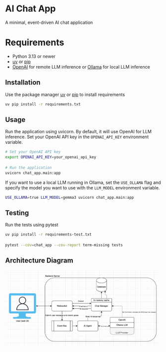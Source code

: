 # AI Chat App

A minimal, event-driven AI chat application

# Requirements

  * Python 3.13 or newer
  * [uv](https://docs.astral.sh/uv/#installation) or [pip](https://pip.pypa.io/en/stable/)
  * [OpenAI](https://openai.com/) for remote LLM inference or [Ollama](https://ollama.com/) for local LLM inference

## Installation

Use the package manager [uv](https://docs.astral.sh/uv/#installation) or [pip](https://pip.pypa.io/en/stable/) to install requirements

```bash
uv pip install -r requirements.txt
```

## Usage

Run the application using uvicorn. By default, it will use OpenAI for LLM inference. Set your OpenAI API key in the `OPENAI_API_KEY` environment variable.  

```bash
# Set your OpenAI API key
export OPENAI_API_KEY=your_openai_api_key

# Run the application
uvicorn chat_app.main:app
```
If you want to use a local LLM running in Ollama, set the `USE_OLLAMA` flag and specify the model you want to use with the `LLM_MODEL` environment variable.

```bash
USE_OLLAMA=true LLM_MODEL=gemma3 uvicorn chat_app.main:app
```

## Testing
Run the tests using pytest

```bash
uv pip install -r requirements-test.txt

pytest --cov=chat_app --cov-report term-missing tests
```

## Architecture Diagram

![Architecture Diagram](arch_diagram.png)
